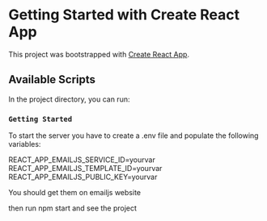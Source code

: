 # Getting Started with Create React App

This project was bootstrapped with [Create React App](https://github.com/facebook/create-react-app).

## Available Scripts

In the project directory, you can run:

### `Getting Started`

To start the server you have to create a .env file and populate the following variables:

REACT_APP_EMAILJS_SERVICE_ID=yourvar
REACT_APP_EMAILJS_TEMPLATE_ID=yourvar
REACT_APP_EMAILJS_PUBLIC_KEY=yourvar

You should get them on emailjs website

then run npm start and see the project